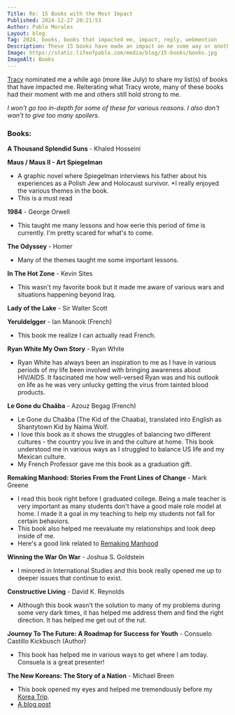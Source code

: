 ```yaml
---
Title: Re: 15 Books with the Most Impact
Published: 2024-12-27 20:21:53
Author: Pablo Morales
Layout: blog
Tag: 2024, books, books that impacted me, impact, reply, webmention
Description: These 15 books have made an impact on me some way or another. 
Image: https://static.lifeofpablo.com/media/blog/15-books/books.jpg
ImageAlt: Books
---
```

[Tracy](https://tracydurnell.com/) nominated me a while ago (more like July) to share my list(s) of books that have impacted me. Reiterating what Tracy wrote, many of these books had their moment with me and others still hold strong to me. 

*I won't go too in-depth for some of these for various reasons. I also don't wan't to give too many spoilers.*

### Books:

**A Thousand Splendid Suns** - Khaled Hosseini

**Maus / Maus II - Art Spiegelman**

* A graphic novel where Spiegelman interviews his father about his experiences as a Polish Jew and Holocaust survivor.
*I really enjoyed the various themes in the book.
* This is a must read

**1984** - George Orwell

* This taught me many lessons and how eerie this period of time is currently. I'm pretty scared for what's to come.

**The Odyssey** - Homer

* Many of the themes taught me some important lessons.

**In The Hot Zone** - Kevin Sites

* This wasn't my favorite book but it made me aware of various wars and situations happening beyond Iraq.

**Lady of the Lake** - Sir Walter Scott

**Yeruldelgger** - Ian Manook (French)

* This book me realize I can actually read French.

**Ryan White My Own Story** - Ryan White

* Ryan White has always been an inspiration to me as I have in various periods of my life been involved with bringing awareness about HIV/AIDS. It fascinated me how well-versed Ryan was and his outlook on life as he was very unlucky getting the virus from tainted blood products. 

**Le Gone du Chaâba** - Azouz Begag (French)

* Le Gone du Chaâba (The Kid of the Chaaba), translated into English as Shantytown Kid by Naima Wolf. 
* I love this book as it shows the struggles of balancing two different cultures - the country you live in and the culture at home. This book understood me in various ways as I struggled to balance US life and my Mexican culture.
* My French Professor gave me this book as a graduation gift.

**Remaking Manhood: Stories From the Front Lines of Change** - Mark Greene

* I read this book right before I graduated college. Being a male teacher is very important as many students don't have a good male role model at home. I made it a goal in my teaching to help my students not fall for certain behaviors.
* This book also helped me reevaluate my relationships and look deep inside of me. 
* Here's a good link related to [Remaking Manhood](https://medium.com/remaking-manhood)

**Winning the War On War** - Joshua S. Goldstein

* I minored in International Studies and this book really opened me up to deeper issues that continue to exist.

**Constructive Living** - David K. Reynolds

* Although this book wasn't the solution to many of my problems during some very dark times, it has helped me address them and find the right direction. It has helped me get out of the rut.

**Journey To The Future: A Roadmap for Success for Youth** -  Consuelo Castillo Kickbusch (Author)

* This book has helped me in various ways to get where I am today. Consuela is a great presenter!

**The New Koreans: The Story of a Nation** - Michael Breen

* This book opened my eyes and helped me tremendously before my [Korea Trip](/korea).
* [A blog post](traveling-to-korea)

